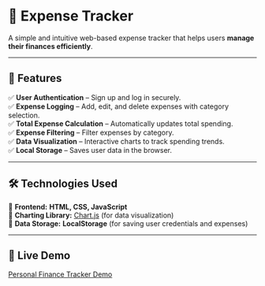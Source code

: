# 📌 **Expense Tracker**  

A simple and intuitive web-based expense tracker that helps users **manage their finances efficiently**.  

---

## 🚀 **Features**  

✅ **User Authentication** – Sign up and log in securely.  
✅ **Expense Logging** – Add, edit, and delete expenses with category selection.  
✅ **Total Expense Calculation** – Automatically updates total spending.  
✅ **Expense Filtering** – Filter expenses by category.  
✅ **Data Visualization** – Interactive charts to track spending trends.  
✅ **Local Storage** – Saves user data in the browser.  

---

## 🛠️ **Technologies Used**  

🔹 **Frontend:** **HTML, CSS, JavaScript**  
🔹 **Charting Library:** [Chart.js](https://www.chartjs.org/) (for data visualization)  
🔹 **Data Storage:** **LocalStorage** (for saving user credentials and expenses)  

---

## 🎯 **Live Demo** 

[Personal Finance Tracker Demo](http://127.0.0.1:5500/index.html)



